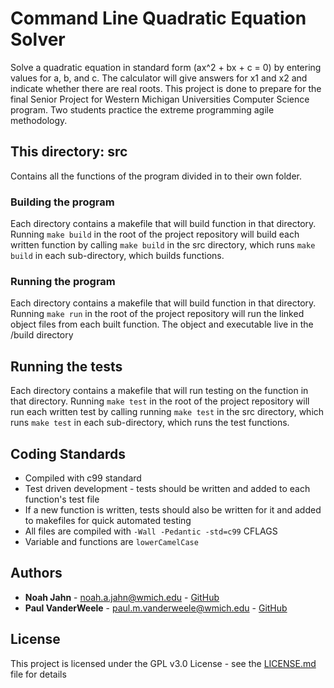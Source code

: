 # Command Line Quadratic Equation Solver

Solve a quadratic equation in standard form (ax^2 + bx + c = 0) by entering values
for a, b, and c. The calculator will give answers for x1 and x2 and indicate whether
there are real roots. This project is done to prepare for the final Senior Project
for Western Michigan Universities Computer Science program. Two students practice
the extreme programming agile methodology.

## This directory: src

Contains all the functions of the program divided in to their own folder.

### Building the program

Each directory contains a makefile that will build function in that directory.
Running ```make build``` in the root of the project repository will build each written
function by calling ```make build``` in the src directory, which runs ```make build```
in each sub-directory, which builds functions.

### Running the program

Each directory contains a makefile that will build function in that directory.
Running ```make run``` in the root of the project repository will run the linked object
files from each built function. The object and executable live in the /build directory

## Running the tests

Each directory contains a makefile that will run testing on the function in that directory.
Running ```make test``` in the root of the project repository will run each written
test by calling running ```make test``` in the src directory, which runs ```make test```
in each sub-directory, which runs the test functions.

## Coding Standards

* Compiled with c99 standard
* Test driven development - tests should be written and added to each function's test
file
* If a new function is written, tests should also be written for it and added to
makefiles for quick automated testing
* All files are compiled with ```-Wall -Pedantic -std=c99``` CFLAGS
* Variable and functions are ```lowerCamelCase```

## Authors

* **Noah Jahn** - noah.a.jahn@wmich.edu - [GitHub](https://github.com/noahjahn)
* **Paul VanderWeele** - paul.m.vanderweele@wmich.edu - [GitHub](https://github.com/faytrow)

## License

This project is licensed under the GPL v3.0 License - see the [LICENSE.md](docs/LICENSE.md) file for details
